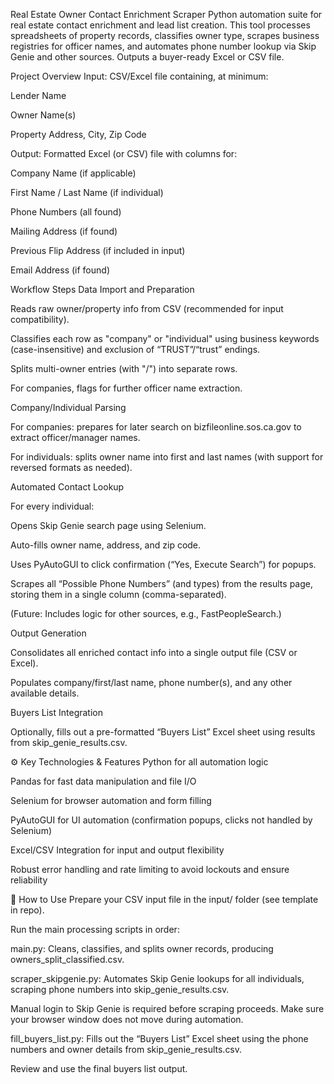 Real Estate Owner Contact Enrichment Scraper
Python automation suite for real estate contact enrichment and lead list creation.
This tool processes spreadsheets of property records, classifies owner type, scrapes business registries for officer names, and automates phone number lookup via Skip Genie and other sources. Outputs a buyer-ready Excel or CSV file.

Project Overview
Input:
CSV/Excel file containing, at minimum:

Lender Name

Owner Name(s)

Property Address, City, Zip Code

Output:
Formatted Excel (or CSV) file with columns for:

Company Name (if applicable)

First Name / Last Name (if individual)

Phone Numbers (all found)

Mailing Address (if found)

Previous Flip Address (if included in input)

Email Address (if found)

Workflow Steps
Data Import and Preparation

Reads raw owner/property info from CSV (recommended for input compatibility).

Classifies each row as "company" or "individual" using business keywords (case-insensitive) and exclusion of “TRUST”/“trust” endings.

Splits multi-owner entries (with "/") into separate rows.

For companies, flags for further officer name extraction.

Company/Individual Parsing

For companies: prepares for later search on bizfileonline.sos.ca.gov to extract officer/manager names.

For individuals: splits owner name into first and last names (with support for reversed formats as needed).

Automated Contact Lookup

For every individual:

Opens Skip Genie search page using Selenium.

Auto-fills owner name, address, and zip code.

Uses PyAutoGUI to click confirmation (“Yes, Execute Search”) for popups.

Scrapes all “Possible Phone Numbers” (and types) from the results page, storing them in a single column (comma-separated).

(Future: Includes logic for other sources, e.g., FastPeopleSearch.)

Output Generation

Consolidates all enriched contact info into a single output file (CSV or Excel).

Populates company/first/last name, phone number(s), and any other available details.

Buyers List Integration

Optionally, fills out a pre-formatted “Buyers List” Excel sheet using results from skip_genie_results.csv.

⚙️ Key Technologies & Features
Python for all automation logic

Pandas for fast data manipulation and file I/O

Selenium for browser automation and form filling

PyAutoGUI for UI automation (confirmation popups, clicks not handled by Selenium)

Excel/CSV Integration for input and output flexibility

Robust error handling and rate limiting to avoid lockouts and ensure reliability

🚀 How to Use
Prepare your CSV input file in the input/ folder (see template in repo).

Run the main processing scripts in order:

main.py: Cleans, classifies, and splits owner records, producing owners_split_classified.csv.

scraper_skipgenie.py: Automates Skip Genie lookups for all individuals, scraping phone numbers into skip_genie_results.csv.

Manual login to Skip Genie is required before scraping proceeds. Make sure your browser window does not move during automation.

fill_buyers_list.py: Fills out the “Buyers List” Excel sheet using the phone numbers and owner details from skip_genie_results.csv.

Review and use the final buyers list output.
